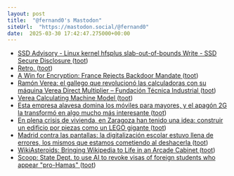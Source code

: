 ```yaml
---
layout: post
title:  "@fernand0's Mastodon"
siteUrl:  "https://mastodon.social/@fernand0"
date:  2025-03-30 17:42:47.275000+00:00
---
```

*  [SSD Advisory - Linux kernel hfsplus slab-out-of-bounds Write - SSD Secure Disclosure ](https://ssd-disclosure.com/ssd-advisory-linux-kernel-hfsplus-slab-out-of-bounds-write/?twclid=25enw94vp9rdbb7fhgbi8r4u3) ([toot](https://mastodon.social/@fernand0/114252615992536287))
*  [Retro. ](https://avecesunafoto.wordpress.com/2025/03/30/retro) ([toot](https://mastodon.social/@fernand0/114252364064495238))
*  [A Win for Encryption: France Rejects Backdoor Mandate ](https://www.eff.org/deeplinks/2025/03/win-encryption-france-rejects-backdoor-mandat) ([toot](https://mastodon.social/@fernand0/114252307566084013))
*  [Ramón Verea: el gallego que revolucionó las calculadoras con su máquina Verea Direct Multiplier – Fundación Técnica Industrial ](https://fundaciontindustrial.es/ramon-verea-el-gallego-que-revoluciono-las-calculadoras-con-su-maquina-verea-direct-multiplie) ([toot](https://mastodon.social/@fernand0/114252092965517121))
*  [Verea Calculating Machine Model ](https://americanhistory.si.edu/collections/object/nmah_69417) ([toot](https://mastodon.social/@fernand0/114251772517701994))
*  [Esta empresa alavesa domina los móviles para mayores, y el apagón 2G la transformó en algo mucho más interesante ](https://www.xataka.com/empresas-y-economia/esta-empresa-alavesa-domina-moviles-para-mayores-apagon-2g-transformo-algo-mucho-interesant) ([toot](https://mastodon.social/@fernand0/114251531501001489))
*  [En plena crisis de vivienda, en Zaragoza han tenido una idea: construir un edificio por piezas como un LEGO gigante ](https://www.xataka.com/magnet/plena-crisis-vivienda-zaragoza-han-tenido-idea-montar-edificios-enteros-piezas-cuestion-dia) ([toot](https://mastodon.social/@fernand0/114251278665919306))
*  [Madrid contra las pantallas: la digitalización escolar estuvo llena de errores, los mismos que estamos cometiendo al deshacerla ](https://www.xataka.com/investigacion/madrid-pantallas-digitalizacion-escolar-estuvo-llena-errores-mismos-que-estamos-cometiendo-al-deshacerl) ([toot](https://mastodon.social/@fernand0/114251062831413356))
*  [WikiAsteroids: Bringing Wikipedia to Life in an Arcade Cabinet ](https://diff.wikimedia.org/2025/03/18/wikiasteroids-bringing-wikipedia-to-life-in-an-arcade-cabinet) ([toot](https://mastodon.social/@fernand0/114250982792643860))
*  [Scoop: State Dept. to use AI to revoke visas of foreign students who appear "pro-Hamas" ](https://www.axios.com/2025/03/06/state-department-ai-revoke-foreign-student-visas-hama) ([toot](https://mastodon.social/@fernand0/114250708730350299))
